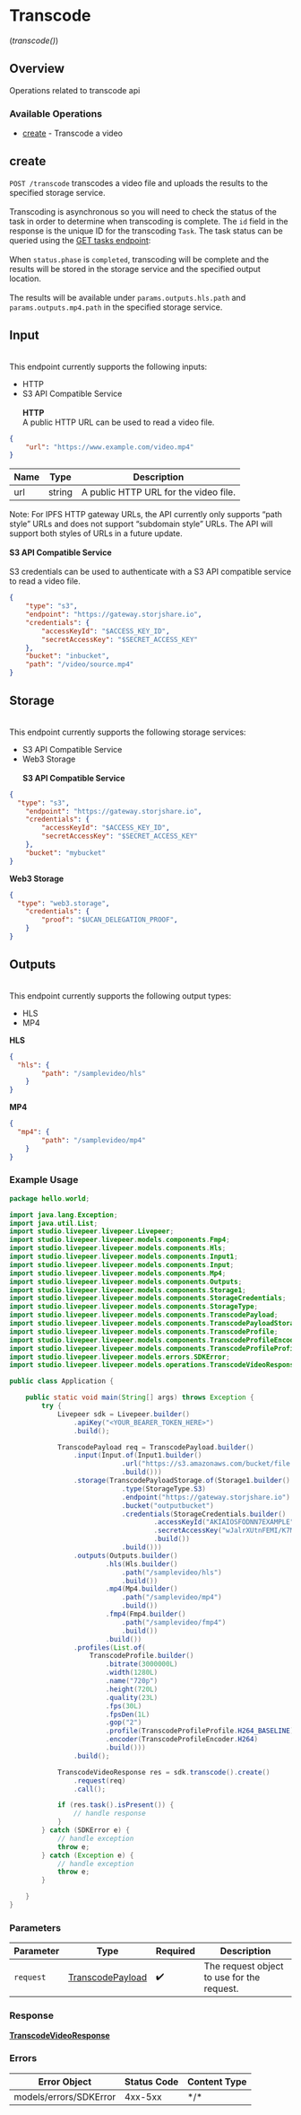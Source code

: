 # Transcode
(*transcode()*)

## Overview

Operations related to transcode api

### Available Operations

* [create](#create) - Transcode a video

## create

`POST /transcode` transcodes a video file and uploads the results to the
specified storage service.
\
\
Transcoding is asynchronous so you will need to check the status of the
task in order to determine when transcoding is complete. The `id` field
in the response is the unique ID for the transcoding `Task`. The task
status can be queried using the [GET tasks
endpoint](https://docs.livepeer.org/reference/api/get-tasks):
\
\
When `status.phase` is `completed`,  transcoding will be complete and
the results will be stored in the storage service and the specified
output location.
\
\
The results will be available under `params.outputs.hls.path` and
`params.outputs.mp4.path` in the specified storage service.
## Input
\
This endpoint currently supports the following inputs:
- HTTP
- S3 API Compatible Service
\
\
**HTTP**
\
A public HTTP URL can be used to read a video file.
```json
{
    "url": "https://www.example.com/video.mp4"
}
```
| Name | Type   | Description                          |
| ---- | ------ | ------------------------------------ |
| url  | string | A public HTTP URL for the video file. |

Note: For IPFS HTTP gateway URLs, the API currently only supports “path
style” URLs and does not support “subdomain style” URLs. The API will
support both styles of URLs in a future update.
\
\
**S3 API Compatible Service**
\
\
S3 credentials can be used to authenticate with a S3 API compatible
service to read a video file.

```json
{
    "type": "s3",
    "endpoint": "https://gateway.storjshare.io",
    "credentials": {
        "accessKeyId": "$ACCESS_KEY_ID",
        "secretAccessKey": "$SECRET_ACCESS_KEY"
    },
    "bucket": "inbucket",
    "path": "/video/source.mp4"
}
```


## Storage
\
This endpoint currently supports the following storage services:
- S3 API Compatible Service
- Web3 Storage
\
\
**S3 API Compatible Service**
```json
{
  "type": "s3",
    "endpoint": "https://gateway.storjshare.io",
    "credentials": {
        "accessKeyId": "$ACCESS_KEY_ID",
        "secretAccessKey": "$SECRET_ACCESS_KEY"
    },
    "bucket": "mybucket"
}
```

**Web3 Storage**

```json
{
  "type": "web3.storage",
    "credentials": {
        "proof": "$UCAN_DELEGATION_PROOF",
    }
}
```



## Outputs
\
This endpoint currently supports the following output types:
- HLS
- MP4

**HLS**

```json
{
  "hls": {
        "path": "/samplevideo/hls"
    }
}
```


**MP4**

```json
{
  "mp4": {
        "path": "/samplevideo/mp4"
    }
}
```


### Example Usage

```java
package hello.world;

import java.lang.Exception;
import java.util.List;
import studio.livepeer.livepeer.Livepeer;
import studio.livepeer.livepeer.models.components.Fmp4;
import studio.livepeer.livepeer.models.components.Hls;
import studio.livepeer.livepeer.models.components.Input1;
import studio.livepeer.livepeer.models.components.Input;
import studio.livepeer.livepeer.models.components.Mp4;
import studio.livepeer.livepeer.models.components.Outputs;
import studio.livepeer.livepeer.models.components.Storage1;
import studio.livepeer.livepeer.models.components.StorageCredentials;
import studio.livepeer.livepeer.models.components.StorageType;
import studio.livepeer.livepeer.models.components.TranscodePayload;
import studio.livepeer.livepeer.models.components.TranscodePayloadStorage;
import studio.livepeer.livepeer.models.components.TranscodeProfile;
import studio.livepeer.livepeer.models.components.TranscodeProfileEncoder;
import studio.livepeer.livepeer.models.components.TranscodeProfileProfile;
import studio.livepeer.livepeer.models.errors.SDKError;
import studio.livepeer.livepeer.models.operations.TranscodeVideoResponse;

public class Application {

    public static void main(String[] args) throws Exception {
        try {
            Livepeer sdk = Livepeer.builder()
                .apiKey("<YOUR_BEARER_TOKEN_HERE>")
                .build();

            TranscodePayload req = TranscodePayload.builder()
                .input(Input.of(Input1.builder()
                            .url("https://s3.amazonaws.com/bucket/file.mp4")
                            .build()))
                .storage(TranscodePayloadStorage.of(Storage1.builder()
                            .type(StorageType.S3)
                            .endpoint("https://gateway.storjshare.io")
                            .bucket("outputbucket")
                            .credentials(StorageCredentials.builder()
                                    .accessKeyId("AKIAIOSFODNN7EXAMPLE")
                                    .secretAccessKey("wJalrXUtnFEMI/K7MDENG/bPxRfiCYEXAMPLEKEY")
                                    .build())
                            .build()))
                .outputs(Outputs.builder()
                        .hls(Hls.builder()
                            .path("/samplevideo/hls")
                            .build())
                        .mp4(Mp4.builder()
                            .path("/samplevideo/mp4")
                            .build())
                        .fmp4(Fmp4.builder()
                            .path("/samplevideo/fmp4")
                            .build())
                        .build())
                .profiles(List.of(
                    TranscodeProfile.builder()
                        .bitrate(3000000L)
                        .width(1280L)
                        .name("720p")
                        .height(720L)
                        .quality(23L)
                        .fps(30L)
                        .fpsDen(1L)
                        .gop("2")
                        .profile(TranscodeProfileProfile.H264_BASELINE)
                        .encoder(TranscodeProfileEncoder.H264)
                        .build()))
                .build();

            TranscodeVideoResponse res = sdk.transcode().create()
                .request(req)
                .call();

            if (res.task().isPresent()) {
                // handle response
            }
        } catch (SDKError e) {
            // handle exception
            throw e;
        } catch (Exception e) {
            // handle exception
            throw e;
        }

    }
}
```

### Parameters

| Parameter                                                   | Type                                                        | Required                                                    | Description                                                 |
| ----------------------------------------------------------- | ----------------------------------------------------------- | ----------------------------------------------------------- | ----------------------------------------------------------- |
| `request`                                                   | [TranscodePayload](../../models/shared/TranscodePayload.md) | :heavy_check_mark:                                          | The request object to use for the request.                  |

### Response

**[TranscodeVideoResponse](../../models/operations/TranscodeVideoResponse.md)**

### Errors

| Error Object           | Status Code            | Content Type           |
| ---------------------- | ---------------------- | ---------------------- |
| models/errors/SDKError | 4xx-5xx                | \*\/*                  |
